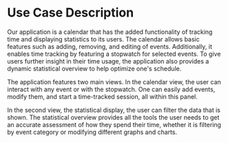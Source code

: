 # Use Case Description

Our application is a calendar that has the added functionality of tracking time and displaying statistics to its users. The calendar allows basic features such as adding, removing, and editing of events. Additionally, it enables time tracking by featuring a stopwatch for selected events. To give users further insight in their time usage, the application also provides a dynamic statistical overview to help optimize one's schedule.

The application features two main views. In the calendar view, the user can interact with any event or with the stopwatch. One can easily add events, modify them, and start a time-tracked session, all within this panel. 

In the second view, the statistical display, the user can filter the data that is shown. The statistical overview provides all the tools the user needs to get an accurate assessment of how they spend their time, whether it is filtering by event category or modifying different graphs and charts.